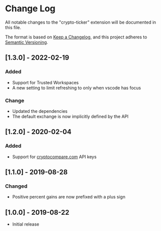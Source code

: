 # Change Log

All notable changes to the "crypto-ticker" extension will be documented in this file.

The format is based on [Keep a Changelog](https://keepachangelog.com/en/1.0.0/),
and this project adheres to [Semantic Versioning](https://semver.org/spec/v2.0.0.html).

## [1.3.0] - 2022-02-19
### Added
- Support for Trusted Workspaces
- A new setting to limit refreshing to only when vscode has focus

### Change
- Updated the dependencies
- The default exchange is now implicitly defined by the API

## [1.2.0] - 2020-02-04
### Added
- Support for [cryptocompare.com](https://min-api.cryptocompare.com/documentation) API keys

## [1.1.0] - 2019-08-28
### Changed
- Positive percent gains are now prefixed with a plus sign

## [1.0.0] - 2019-08-22

- Initial release